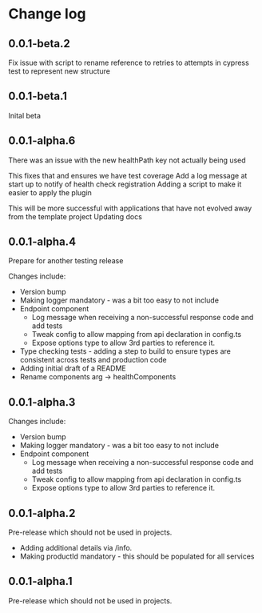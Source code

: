 # Change log

## 0.0.1-beta.2

Fix issue with script to rename reference to retries to attempts in cypress test to represent new structure

## 0.0.1-beta.1

Inital beta

## 0.0.1-alpha.6

There was an issue with the new healthPath key not actually being used

This fixes that and ensures we have test coverage
Add a log message at start up to notify of health check registration
Adding a script to make it easier to apply the plugin

This will be more successful with applications that have not evolved away from the template project
Updating docs

## 0.0.1-alpha.4

Prepare for another testing release

Changes include:

- Version bump
- Making logger mandatory - was a bit too easy to not include
- Endpoint component
  * Log message when receiving a non-successful response code and add tests
  * Tweak config to allow mapping from api declaration in config.ts
  * Expose options type to allow 3rd parties to reference it.
- Type checking tests - adding a step to build to ensure types are consistent across tests and production code
- Adding initial draft of a README
- Rename components arg -> healthComponents

## 0.0.1-alpha.3

Changes include:

* Version bump
* Making logger mandatory - was a bit too easy to not include
* Endpoint component
  * Log message when receiving a non-successful response code and add tests
  * Tweak config to allow mapping from api declaration in config.ts
  * Expose options type to allow 3rd parties to reference it.

## 0.0.1-alpha.2

Pre-release which should not be used in projects.

- Adding additional details via /info.
- Making productId mandatory - this should be populated for all services

## 0.0.1-alpha.1

Pre-release which should not be used in projects.
